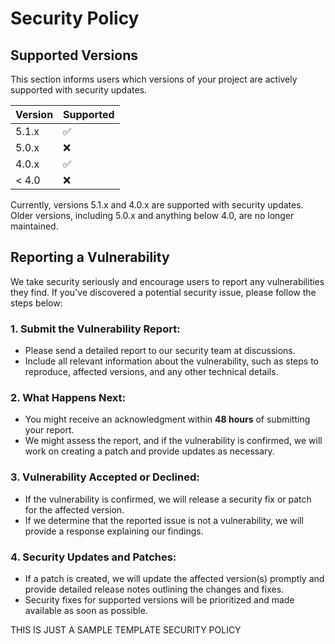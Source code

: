 # Security Policy

## Supported Versions

This section informs users which versions of your project are actively supported with security updates.

| Version | Supported          |
| ------- | ------------------ |
| 5.1.x   | :white_check_mark: |
| 5.0.x   | :x:                |
| 4.0.x   | :white_check_mark: |
| < 4.0   | :x:                |

Currently, versions 5.1.x and 4.0.x are supported with security updates. Older versions, including 5.0.x and anything below 4.0, are no longer maintained.

## Reporting a Vulnerability

We take security seriously and encourage users to report any vulnerabilities they find. If you've discovered a potential security issue, please follow the steps below:

### 1. Submit the Vulnerability Report:
- Please send a detailed report to our security team at discussions.
- Include all relevant information about the vulnerability, such as steps to reproduce, affected versions, and any other technical details.

### 2. What Happens Next:
- You might receive an acknowledgment within **48 hours** of submitting your report.
- We might assess the report, and if the vulnerability is confirmed, we will work on creating a patch and provide updates as necessary.

### 3. Vulnerability Accepted or Declined:
- If the vulnerability is confirmed, we will release a security fix or patch for the affected version.
- If we determine that the reported issue is not a vulnerability, we will provide a response explaining our findings.

### 4. Security Updates and Patches:
- If a patch is created, we will update the affected version(s) promptly and provide detailed release notes outlining the changes and fixes.
- Security fixes for supported versions will be prioritized and made available as soon as possible.


THIS IS JUST A SAMPLE TEMPLATE SECURITY POLICY 
